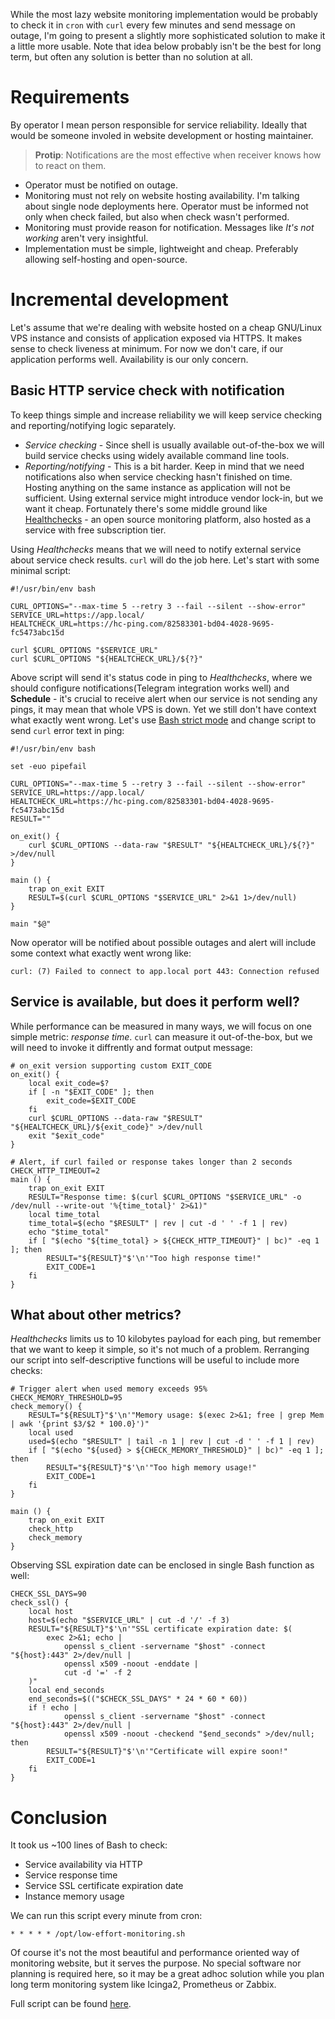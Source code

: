 While the most lazy website monitoring implementation would be probably to check
it in `cron` with `curl` every few minutes and send message on outage, I'm going
to present a slightly more sophisticated solution to make it a little more
usable. Note that idea below probably isn't be the best for long term, but
often any solution is better than no solution at all.

# Requirements

By operator I mean person responsible for service reliability. Ideally that
would be someone involed in website development or hosting maintainer.

> **Protip**: Notifications are the most effective when receiver knows how to
  react on them.

- Operator must be notified on outage.
- Monitoring must not rely on website hosting availability. I'm talking about
  single node deployments here. Operator must be informed not only when check
  failed, but also when check wasn't performed.
- Monitoring must provide reason for notification. Messages like *It's not
  working* aren't very insightful.
- Implementation must be simple, lightweight and cheap. Preferably allowing
  self-hosting and open-source.

# Incremental development

Let's assume that we're dealing with website hosted on a cheap GNU/Linux VPS
instance and consists of application exposed via HTTPS. It makes
sense to check liveness at minimum. For now we don't care, if our application
performs well. Availability is our only concern.

## Basic HTTP service check with notification

To keep things simple and increase reliability we will keep service checking and
reporting/notifying logic separately.

- *Service checking* - Since shell is usually available out-of-the-box we will
  build service checks using widely available command line tools.
- *Reporting/notifying* - This is a bit harder. Keep in mind that we need
  notifications also when service checking hasn't finished on time. Hosting
  anything on the same instance as application will not be sufficient. Using
  external service might introduce vendor lock-in, but we want it cheap.
  Fortunately there's some middle ground like
  [Healthchecks](https://healthchecks.io) - an open source monitoring platform,
  also hosted as a service with free subscription tier.

Using *Healthchecks* means that we will need to notify external service about
service check results. `curl` will do the job here. Let's start with some
minimal script:

```
#!/usr/bin/env bash

CURL_OPTIONS="--max-time 5 --retry 3 --fail --silent --show-error"
SERVICE_URL=https://app.local/
HEALTCHECK_URL=https://hc-ping.com/82583301-bd04-4028-9695-fc5473abc15d

curl $CURL_OPTIONS "$SERVICE_URL"
curl $CURL_OPTIONS "${HEALTCHECK_URL}/${?}"
```

Above script will send it's status code in ping to *Healthchecks*, where we
should configure notifications(Telegram integration works well) and **Schedule** -
it's crucial to receive alert when our service is not sending any pings, it
may mean that whole VPS is down. Yet we still don't have context what exactly
went wrong. Let's use [Bash strict
mode](http://redsymbol.net/articles/unofficial-bash-strict-mode/) and change
script to send `curl` error text in ping:

```
#!/usr/bin/env bash

set -euo pipefail

CURL_OPTIONS="--max-time 5 --retry 3 --fail --silent --show-error"
SERVICE_URL=https://app.local/
HEALTCHECK_URL=https://hc-ping.com/82583301-bd04-4028-9695-fc5473abc15d
RESULT=""

on_exit() {
	curl $CURL_OPTIONS --data-raw "$RESULT" "${HEALTCHECK_URL}/${?}" >/dev/null
}

main () {
	trap on_exit EXIT
	RESULT=$(curl $CURL_OPTIONS "$SERVICE_URL" 2>&1 1>/dev/null)
}

main "$@"
```

Now operator will be notified about possible outages and alert will include some
context what exactly went wrong like:

```
curl: (7) Failed to connect to app.local port 443: Connection refused
```

## Service is available, but does it perform well?

While performance can be measured in many ways, we will focus on one simple
metric: *response time*. `curl` can measure it out-of-the-box, but we will need
to invoke it diffrently and format output message:

```
# on_exit version supporting custom EXIT_CODE
on_exit() {
	local exit_code=$?
	if [ -n "$EXIT_CODE" ]; then
		exit_code=$EXIT_CODE
	fi
	curl $CURL_OPTIONS --data-raw "$RESULT" "${HEALTCHECK_URL}/${exit_code}" >/dev/null
	exit "$exit_code"
}

# Alert, if curl failed or response takes longer than 2 seconds
CHECK_HTTP_TIMEOUT=2
main () {
	trap on_exit EXIT
	RESULT="Response time: $(curl $CURL_OPTIONS "$SERVICE_URL" -o /dev/null --write-out '%{time_total}' 2>&1)"
	local time_total
	time_total=$(echo "$RESULT" | rev | cut -d ' ' -f 1 | rev)
	echo "$time_total"
	if [ "$(echo "${time_total} > ${CHECK_HTTP_TIMEOUT}" | bc)" -eq 1 ]; then
		RESULT="${RESULT}"$'\n'"Too high response time!"
		EXIT_CODE=1
	fi
}
```

## What about other metrics?

*Healthchecks* limits us to 10 kilobytes payload for each ping, but remember
that we want to keep it simple, so it's not much of a problem. Rerranging our
script into self-descriptive functions will be useful to include more checks:

```
# Trigger alert when used memory exceeds 95%
CHECK_MEMORY_THRESHOLD=95
check_memory() {
	RESULT="${RESULT}"$'\n'"Memory usage: $(exec 2>&1; free | grep Mem | awk '{print $3/$2 * 100.0}')"
	local used
	used=$(echo "$RESULT" | tail -n 1 | rev | cut -d ' ' -f 1 | rev)
	if [ "$(echo "${used} > ${CHECK_MEMORY_THRESHOLD}" | bc)" -eq 1 ]; then
		RESULT="${RESULT}"$'\n'"Too high memory usage!"
		EXIT_CODE=1
	fi
}

main () {
	trap on_exit EXIT
	check_http
	check_memory
}
```

Observing SSL expiration date can be enclosed in single Bash function as well:

```
CHECK_SSL_DAYS=90
check_ssl() {
	local host
	host=$(echo "$SERVICE_URL" | cut -d '/' -f 3)
	RESULT="${RESULT}"$'\n'"SSL certificate expiration date: $(
		exec 2>&1; echo |
			openssl s_client -servername "$host" -connect "${host}:443" 2>/dev/null |
			openssl x509 -noout -enddate |
			cut -d '=' -f 2
	)"
	local end_seconds
	end_seconds=$(("$CHECK_SSL_DAYS" * 24 * 60 * 60))
	if ! echo |
			openssl s_client -servername "$host" -connect "${host}:443" 2>/dev/null |
			openssl x509 -noout -checkend "$end_seconds" >/dev/null; then
		RESULT="${RESULT}"$'\n'"Certificate will expire soon!"
		EXIT_CODE=1
	fi
}
```

# Conclusion

It took us ~100 lines of Bash to check:

- Service availability via HTTP
- Service response time
- Service SSL certificate expiration date
- Instance memory usage

We can run this script every minute from cron:

```
* * * * * /opt/low-effort-monitoring.sh
```

Of course it's not the most beautiful and performance oriented way of monitoring
website, but it serves the purpose. No special software nor planning is required
here, so it may be a great adhoc solution while you plan long term monitoring
system like Icinga2, Prometheus or Zabbix.

Full script can be found [here](/media/low-effort-monitoring.sh).
